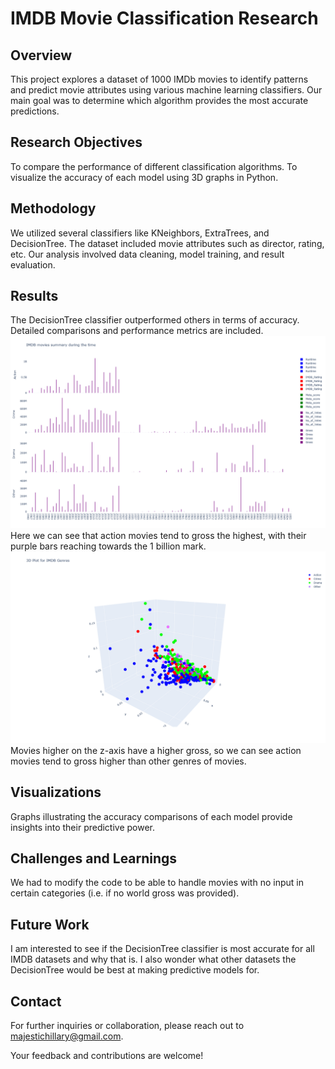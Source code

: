 # IMDB Movie Classification Research
## Overview
This project explores a dataset of 1000 IMDb movies to identify patterns and predict movie attributes using various machine learning classifiers. Our main goal was to determine which algorithm provides the most accurate predictions.

## Research Objectives
To compare the performance of different classification algorithms.
To visualize the accuracy of each model using 3D graphs in Python.

## Methodology
We utilized several classifiers like KNeighbors, ExtraTrees, and DecisionTree. The dataset included movie attributes such as director, rating, etc. Our analysis involved data cleaning, model training, and result evaluation.

## Results
The DecisionTree classifier outperformed others in terms of accuracy. Detailed comparisons and performance metrics are included.
![IMDB Movies Summary During the Time](Graph1.png)
Here we can see that action movies tend to gross the highest, with their purple bars reaching towards the 1 billion mark.
![3D Plot for IMDB Genres](Graph2.png)
Movies higher on the z-axis have a higher gross, so we can see action movies tend to gross higher than other genres of movies.

## Visualizations
Graphs illustrating the accuracy comparisons of each model provide insights into their predictive power.

## Challenges and Learnings
We had to modify the code to be able to handle movies with no input in certain categories (i.e. if no world gross was provided). 

## Future Work
I am interested to see if the DecisionTree classifier is most accurate for all IMDB datasets and why that is. 
I also wonder what other datasets the DecisionTree would be best at making predictive models for.

## Contact
For further inquiries or collaboration, please reach out to majestichillary@gmail.com.

Your feedback and contributions are welcome!

